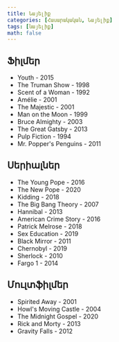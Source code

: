 ```yaml
---
title: Նայելիք
categories: [Հասարակական, Նայելիք]
tags: [նայելիք]
math: false
---
```


## Ֆիլմեր

- Youth - 2015
- The Truman Show - 1998
- Scent of a Woman - 1992
- Amélie - 2001
- The Majestic - 2001
- Man on the Moon - 1999
- Bruce Almighty - 2003
- The Great Gatsby - 2013
- Pulp Fiction - 1994
- Mr. Popper's Penguins - 2011

## Սերիալներ

- The Young Pope - 2016
- The New Pope - 2020
- Kidding - 2018
- The Big Bang Theory - 2007
- Hannibal - 2013
- American Crime Story - 2016
- Patrick Melrose - 2018
- Sex Education - 2019
- Black Mirror - 2011
- Chernobyl - 2019
- Sherlock - 2010
- Fargo 1 - 2014

## Մուլտֆիլմեր

- Spirited Away - 2001
- Howl's Moving Castle - 2004
- The Midnight Gospel - 2020
- Rick and Morty - 2013
- Gravity Falls - 2012
